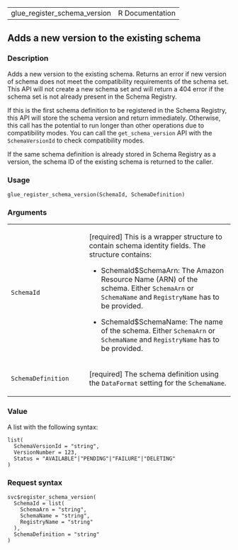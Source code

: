 <table style="width: 100%;">
<tbody>
<tr class="odd">
<td>glue_register_schema_version</td>
<td style="text-align: right;">R Documentation</td>
</tr>
</tbody>
</table>

## Adds a new version to the existing schema

### Description

Adds a new version to the existing schema. Returns an error if new
version of schema does not meet the compatibility requirements of the
schema set. This API will not create a new schema set and will return a
404 error if the schema set is not already present in the Schema
Registry.

If this is the first schema definition to be registered in the Schema
Registry, this API will store the schema version and return immediately.
Otherwise, this call has the potential to run longer than other
operations due to compatibility modes. You can call the
`get_schema_version` API with the `SchemaVersionId` to check
compatibility modes.

If the same schema definition is already stored in Schema Registry as a
version, the schema ID of the existing schema is returned to the caller.

### Usage

    glue_register_schema_version(SchemaId, SchemaDefinition)

### Arguments

<table>
<colgroup>
<col style="width: 35%" />
<col style="width: 65%" />
</colgroup>
<tbody>
<tr class="odd">
<td><code
id="glue_register_schema_version_:_SchemaId">SchemaId</code></td>
<td><p>[required] This is a wrapper structure to contain schema identity
fields. The structure contains:</p>
<ul>
<li><p>SchemaId$SchemaArn: The Amazon Resource Name (ARN) of the schema.
Either <code>SchemaArn</code> or <code>SchemaName</code> and
<code>RegistryName</code> has to be provided.</p></li>
<li><p>SchemaId$SchemaName: The name of the schema. Either
<code>SchemaArn</code> or <code>SchemaName</code> and
<code>RegistryName</code> has to be provided.</p></li>
</ul></td>
</tr>
<tr class="even">
<td><code
id="glue_register_schema_version_:_SchemaDefinition">SchemaDefinition</code></td>
<td><p>[required] The schema definition using the
<code>DataFormat</code> setting for the
<code>SchemaName</code>.</p></td>
</tr>
</tbody>
</table>

### Value

A list with the following syntax:

    list(
      SchemaVersionId = "string",
      VersionNumber = 123,
      Status = "AVAILABLE"|"PENDING"|"FAILURE"|"DELETING"
    )

### Request syntax

    svc$register_schema_version(
      SchemaId = list(
        SchemaArn = "string",
        SchemaName = "string",
        RegistryName = "string"
      ),
      SchemaDefinition = "string"
    )
